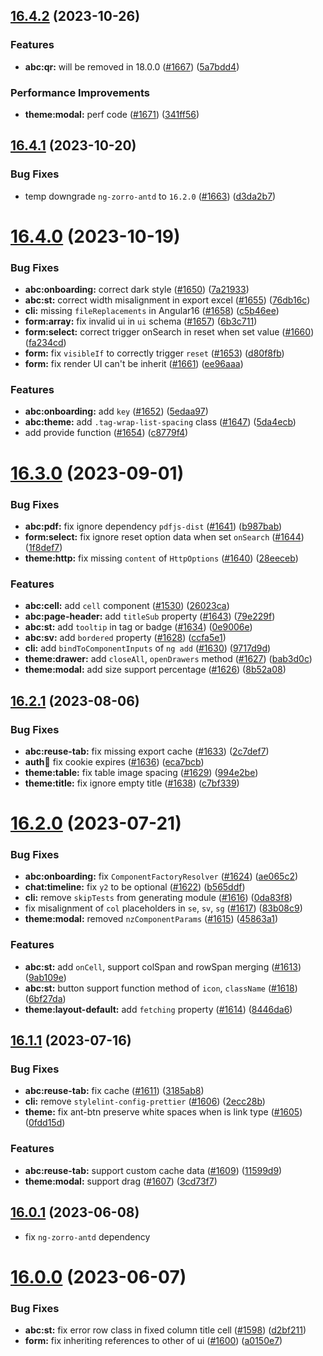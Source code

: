 ## [16.4.2](https://github.com/ng-alain/delon/compare/16.4.1...16.4.2) (2023-10-26)


### Features

* **abc:qr:** will be removed in 18.0.0 ([#1667](https://github.com/ng-alain/delon/issues/1667)) ([5a7bdd4](https://github.com/ng-alain/delon/commit/5a7bdd42226960c8140397b1a1a377fb87ca725e))


### Performance Improvements

* **theme:modal:** perf code ([#1671](https://github.com/ng-alain/delon/issues/1671)) ([341ff56](https://github.com/ng-alain/delon/commit/341ff56dc67d65d5a545f124a51938366c7722dc))



## [16.4.1](https://github.com/ng-alain/delon/compare/16.4.0...16.4.1) (2023-10-20)


### Bug Fixes

* temp downgrade `ng-zorro-antd` to `16.2.0` ([#1663](https://github.com/ng-alain/delon/issues/1663)) ([d3da2b7](https://github.com/ng-alain/delon/commit/d3da2b753c1ebed589ba51e9f184270508eb0ff9))



# [16.4.0](https://github.com/ng-alain/delon/compare/16.3.0...16.4.0) (2023-10-19)


### Bug Fixes

* **abc:onboarding:** correct dark style ([#1650](https://github.com/ng-alain/delon/issues/1650)) ([7a21933](https://github.com/ng-alain/delon/commit/7a219338660bfbbe18f5ee35ccd1caaabf6e40a4))
* **abc:st:** correct width misalignment in export excel ([#1655](https://github.com/ng-alain/delon/issues/1655)) ([76db16c](https://github.com/ng-alain/delon/commit/76db16c526057138e470244ccef1cd67e853ccc9))
* **cli:** missing `fileReplacements` in Angular16 ([#1658](https://github.com/ng-alain/delon/issues/1658)) ([c5b46ee](https://github.com/ng-alain/delon/commit/c5b46ee50a3741dba0f0731f2f2326e9fd47b6cd))
* **form:array:** fix invalid ui in `ui` schema ([#1657](https://github.com/ng-alain/delon/issues/1657)) ([6b3c711](https://github.com/ng-alain/delon/commit/6b3c711f2f56cbf93f2078b6d83a751b9bdd8bde))
* **form:select:** correct trigger onSearch in reset when set value ([#1660](https://github.com/ng-alain/delon/issues/1660)) ([fa234cd](https://github.com/ng-alain/delon/commit/fa234cd2e7a127e4df79a82b6965a03220497143))
* **form:** fix `visibleIf` to correctly trigger `reset` ([#1653](https://github.com/ng-alain/delon/issues/1653)) ([d80f8fb](https://github.com/ng-alain/delon/commit/d80f8fba87659be8099962817cbd17422a5ae249))
* **form:** fix render UI can't be inherit ([#1661](https://github.com/ng-alain/delon/issues/1661)) ([ee96aaa](https://github.com/ng-alain/delon/commit/ee96aaac047dfa990aa0ffc2d94808939c3311c5))


### Features

* **abc:onboarding:** add `key` ([#1652](https://github.com/ng-alain/delon/issues/1652)) ([5edaa97](https://github.com/ng-alain/delon/commit/5edaa970f508c402d94843bb8260a5d72bdb5870))
* **abc:theme:** add `.tag-wrap-list-spacing` class ([#1647](https://github.com/ng-alain/delon/issues/1647)) ([5da4ecb](https://github.com/ng-alain/delon/commit/5da4ecb766c9195609899dbaa543b5eefad82f01))
* add provide function ([#1654](https://github.com/ng-alain/delon/issues/1654)) ([c8779f4](https://github.com/ng-alain/delon/commit/c8779f41234364bf8690dcf9c9aa5d90c48eadcd))



# [16.3.0](https://github.com/ng-alain/delon/compare/16.2.1...16.3.0) (2023-09-01)


### Bug Fixes

* **abc:pdf:** fix ignore dependency `pdfjs-dist` ([#1641](https://github.com/ng-alain/delon/issues/1641)) ([b987bab](https://github.com/ng-alain/delon/commit/b987baba6035eb60872c4ee48198568df140869c))
* **form:select:** fix ignore reset option data when set `onSearch` ([#1644](https://github.com/ng-alain/delon/issues/1644)) ([1f8def7](https://github.com/ng-alain/delon/commit/1f8def70856c091ed677cbd47aed7ca230a2aa79))
* **theme:http:** fix missing `content` of `HttpOptions` ([#1640](https://github.com/ng-alain/delon/issues/1640)) ([28eeceb](https://github.com/ng-alain/delon/commit/28eecebd7ab71a1b9a8345c0af1ebe22fd3bc1a6))


### Features

* **abc:cell:** add `cell` component ([#1530](https://github.com/ng-alain/delon/issues/1530)) ([26023ca](https://github.com/ng-alain/delon/commit/26023cac7a91cae5383cfffd26d44fba6a95fb9f))
* **abc:page-header:** add `titleSub` property ([#1643](https://github.com/ng-alain/delon/issues/1643)) ([79e229f](https://github.com/ng-alain/delon/commit/79e229f5c1b509dd463c48e4a82b361e5d923920))
* **abc:st:** add `tooltip` in tag or badge ([#1634](https://github.com/ng-alain/delon/issues/1634)) ([0e9006e](https://github.com/ng-alain/delon/commit/0e9006e5b9fd30092b5a808f9b3d8012fd3a060c))
* **abc:sv:** add `bordered` property ([#1628](https://github.com/ng-alain/delon/issues/1628)) ([ccfa5e1](https://github.com/ng-alain/delon/commit/ccfa5e1d6f5cf1d3f9bc5360bc2e373604ae22a2))
* **cli:** add `bindToComponentInputs` of `ng add` ([#1630](https://github.com/ng-alain/delon/issues/1630)) ([9717d9d](https://github.com/ng-alain/delon/commit/9717d9dd4ee1d5ab1526616a99da7b70e8664bd2))
* **theme:drawer:** add `closeAll`, `openDrawers` method ([#1627](https://github.com/ng-alain/delon/issues/1627)) ([bab3d0c](https://github.com/ng-alain/delon/commit/bab3d0c3c648d933784c4623b2714ac227219c5c))
* **theme:modal:** add size support percentage ([#1626](https://github.com/ng-alain/delon/issues/1626)) ([8b52a08](https://github.com/ng-alain/delon/commit/8b52a08d82378a42e06c316757e19e5434e109dc))



## [16.2.1](https://github.com/ng-alain/delon/compare/16.2.0...16.2.1) (2023-08-06)


### Bug Fixes

* **abc:reuse-tab:** fix missing export cache ([#1633](https://github.com/ng-alain/delon/issues/1633)) ([2c7def7](https://github.com/ng-alain/delon/commit/2c7def75a5b219a58319ab129407f4058010fc44))
* **auth:cookie:** fix cookie expires ([#1636](https://github.com/ng-alain/delon/issues/1636)) ([eca7bcb](https://github.com/ng-alain/delon/commit/eca7bcb2e7ba43b3a4b3bb4ab3cd17a7d762a967))
* **theme:table:** fix table image spacing ([#1629](https://github.com/ng-alain/delon/issues/1629)) ([994e2be](https://github.com/ng-alain/delon/commit/994e2be90354a55a538ed1b55c413b8ce8cde872))
* **theme:title:** fix ignore empty title ([#1638](https://github.com/ng-alain/delon/issues/1638)) ([c7bf339](https://github.com/ng-alain/delon/commit/c7bf339ee417a3b238cdb7dc18cccd1fe99a6c88))



# [16.2.0](https://github.com/ng-alain/delon/compare/16.1.1...16.2.0) (2023-07-21)


### Bug Fixes

* **abc:onboarding:** fix `ComponentFactoryResolver` ([#1624](https://github.com/ng-alain/delon/issues/1624)) ([ae065c2](https://github.com/ng-alain/delon/commit/ae065c21e9ba1ea0d56bae9ceb1e44b7bbb9b0fb))
* **chat:timeline:** fix `y2` to be optional ([#1622](https://github.com/ng-alain/delon/issues/1622)) ([b565ddf](https://github.com/ng-alain/delon/commit/b565ddfdd7872a43f9fd3b3a1fd33d739f08074c))
* **cli:** remove `skipTests` from generating module ([#1616](https://github.com/ng-alain/delon/issues/1616)) ([0da83f8](https://github.com/ng-alain/delon/commit/0da83f83b90ea5a367d35c6761554d7ebc07bfd0))
* fix misalignment of `col` placeholders in `se`, `sv`, `sg` ([#1617](https://github.com/ng-alain/delon/issues/1617)) ([83b08c9](https://github.com/ng-alain/delon/commit/83b08c95ba803cf29e0f10bb354ae4f9170b2295))
* **theme:modal:** removed `nzComponentParams` ([#1615](https://github.com/ng-alain/delon/issues/1615)) ([45863a1](https://github.com/ng-alain/delon/commit/45863a1d62e5751416321cb1d591faf820bb82d3))


### Features

* **abc:st:** add `onCell`, support colSpan and rowSpan merging ([#1613](https://github.com/ng-alain/delon/issues/1613)) ([9ab109e](https://github.com/ng-alain/delon/commit/9ab109e8f99fb1bd4e5b4e99b0b814bf34f0b4ac))
* **abc:st:** button support function method of `icon`, `className` ([#1618](https://github.com/ng-alain/delon/issues/1618)) ([6bf27da](https://github.com/ng-alain/delon/commit/6bf27dac696818ff78b0ee955333e308597c968b))
* **theme:layout-default:** add `fetching` property ([#1614](https://github.com/ng-alain/delon/issues/1614)) ([8446da6](https://github.com/ng-alain/delon/commit/8446da6fdd10d07f2e917d91830d95e1c81d2622))



## [16.1.1](https://github.com/ng-alain/delon/compare/16.0.1...16.1.1) (2023-07-16)


### Bug Fixes

* **abc:reuse-tab:** fix cache ([#1611](https://github.com/ng-alain/delon/issues/1611)) ([3185ab8](https://github.com/ng-alain/delon/commit/3185ab8939da0b1eefd900a1a003223ad3eb8dba))
* **cli:** remove `stylelint-config-prettier` ([#1606](https://github.com/ng-alain/delon/issues/1606)) ([2ecc28b](https://github.com/ng-alain/delon/commit/2ecc28b53773d9b5215ebd720be4ead55d78c705))
* **theme:** fix ant-btn preserve white spaces when is link type ([#1605](https://github.com/ng-alain/delon/issues/1605)) ([0fdd15d](https://github.com/ng-alain/delon/commit/0fdd15dd0922bf6570d38fabd1afc1ca755b87a2))


### Features

* **abc:reuse-tab:** support custom cache data ([#1609](https://github.com/ng-alain/delon/issues/1609)) ([11599d9](https://github.com/ng-alain/delon/commit/11599d9566712c707146e4ac299ec6efc2d82b01))
* **theme:modal:** support drag ([#1607](https://github.com/ng-alain/delon/issues/1607)) ([3cd73f7](https://github.com/ng-alain/delon/commit/3cd73f7f86a76a7ea450f839e9ad359f6afd0da4))


## [16.0.1](https://github.com/ng-alain/delon/compare/16.0.0...16.0.1) (2023-06-08)

* fix `ng-zorro-antd` dependency

# [16.0.0](https://github.com/ng-alain/delon/compare/15.2.1...16.0.0) (2023-06-07)

### Bug Fixes

* **abc:st:** fix error row class in fixed column title cell ([#1598](https://github.com/ng-alain/delon/issues/1598)) ([d2bf211](https://github.com/ng-alain/delon/commit/d2bf211a35df8bcbee165b54bcda4b2dcf69c6f0))
* **form:** fix inheriting references to other of ui ([#1600](https://github.com/ng-alain/delon/issues/1600)) ([a0150e7](https://github.com/ng-alain/delon/commit/a0150e7520376064469cfa5ae0e3394635620022))

